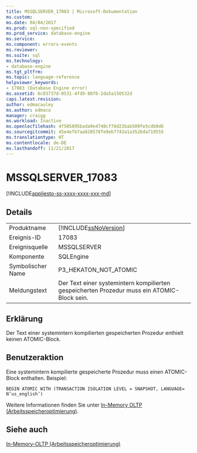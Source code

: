 ```yaml
---
title: MSSQLSERVER_17083 | Microsoft-Dokumentation
ms.custom: 
ms.date: 04/04/2017
ms.prod: sql-non-specified
ms.prod_service: database-engine
ms.service: 
ms.component: errors-events
ms.reviewer: 
ms.suite: sql
ms.technology:
- database-engine
ms.tgt_pltfrm: 
ms.topic: language-reference
helpviewer_keywords:
- 17083 (Database Engine error)
ms.assetid: 6c83737d-0531-4fd9-88f6-2da5a150532d
caps.latest.revision: 
author: edmacauley
ms.author: edmaca
manager: craigg
ms.workload: Inactive
ms.openlocfilehash: 4f505895bada9e4740cf78d22bab509fe5cdb9d6
ms.sourcegitcommit: 45e4efb7aa828578fe9eb7743a1a3526da719555
ms.translationtype: HT
ms.contentlocale: de-DE
ms.lasthandoff: 11/21/2017
---
```

# <a name="mssqlserver17083"></a>MSSQLSERVER_17083
[!INCLUDE[appliesto-ss-xxxx-xxxx-xxx-md](../../includes/appliesto-ss-xxxx-xxxx-xxx-md.md)]
  
## <a name="details"></a>Details  
  
|||  
|-|-|  
|Produktname|[!INCLUDE[ssNoVersion](../../includes/ssnoversion-md.md)]|  
|Ereignis-ID|17083|  
|Ereignisquelle|MSSQLSERVER|  
|Komponente|SQLEngine|  
|Symbolischer Name|P3_HEKATON_NOT_ATOMIC|  
|Meldungstext|Der Text einer systemintern kompilierten gespeicherten Prozedur muss ein ATOMIC-Block sein.|  
  
## <a name="explanation"></a>Erklärung  
Der Text einer systemintern kompilierten gespeicherten Prozedur enthielt keinen ATOMIC-Block.  
  
## <a name="user-action"></a>Benutzeraktion  
Eine systemintern kompilierte gespeicherte Prozedur muss einen ATOMIC-Block enthalten. Beispiel:  
  
```  
BEGIN ATOMIC WITH (TRANSACTION ISOLATION LEVEL = SNAPSHOT, LANGUAGE= N’us_english’)  
```  
  
Weitere Informationen finden Sie unter [In-Memory OLTP &#40;Arbeitsspeicheroptimierung&#41;](~/relational-databases/in-memory-oltp/in-memory-oltp-in-memory-optimization.md).  
  
## <a name="see-also"></a>Siehe auch  
[In-Memory-OLTP &#40;Arbeitsspeicheroptimierung&#41;](~/relational-databases/in-memory-oltp/in-memory-oltp-in-memory-optimization.md)  
  
